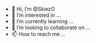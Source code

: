 - 👋 Hi, I’m @SkiezO
- 👀 I’m interested in ...
- 🌱 I’m currently learning ...
- 💞️ I’m looking to collaborate on ...
- 📫 How to reach me ...

<!---
SkiezO/SkiezO is a ✨ special ✨ repository because its `README.md` (this file) appears on your GitHub profile.
You can click the Preview link to take a look at your changes.
--->
